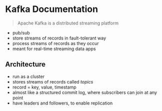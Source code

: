# Kafka Documentation

> Apache Kafka is a distributed streaming platform

* pub/sub
* store streams of records in fault-tolerant way
* process streams of records as they occur
* meant for real-time streaming data apps

## Architecture
* run as a cluster
* stores streams of records called *topics*
* record = key, value, timestamp
* almost like a structured commit log, where subscribers can join at any point
* have leaders and followers, to enable replication
